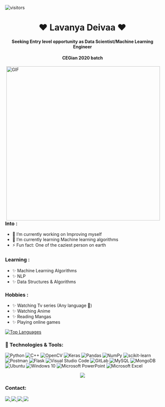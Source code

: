 ![visitors](https://visitor-badge.laobi.icu/badge?page_id=ladechan)

<h1 align="center">❤ Lavanya Deivaa ❤</h1>
<h4 align="center">Seeking Entry level opportunity as Data Scientist/Machine Learning Engineer</h4>
<h4 align="center">CEGian 2020 batch</h4> 

<img hight="500" width="500" alt="GIF" align="right" src="https://media.giphy.com/media/UYzNgRSTf9X1e/giphy.gif">

### Into :
- 🔭 I’m currently working on Improving myself 
- 🌱 I’m currently learning Machine learning algorithms
- ⚡ Fun fact: One  of the caziest person on earth

### Learning :
- ✨  Machine Learning Algorithms 
- ✨  NLP
- ✨  Data Structures & Algorithms

### Hobbies : 
- ✨ Watching Tv series (Any language 👻)
- ✨ Watching Anime
- ✨ Reading Mangas
- ✨ Playing online games

[![Top Languages](https://github-readme-stats.vercel.app/api/top-langs/?username=ladechan)](https://github.com/ladechan/github-readme-stats)
<br>

### 🔧 Technologies & Tools:

![Python](https://img.shields.io/badge/python-%2314354C.svg?style=for-the-badge&logo=python&logoColor=white)
![C++](https://img.shields.io/badge/c++-%2300599C.svg?style=for-the-badge&logo=c%2B%2B&logoColor=white)
![OpenCV](https://img.shields.io/badge/OpenCV-27338e?style=for-the-badge&logo=OpenCV&logoColor=white)
![Keras](https://img.shields.io/badge/Keras-%23D00000.svg?style=for-the-badge&logo=Keras&logoColor=white)
![Pandas](https://img.shields.io/badge/pandas-%23150458.svg?style=for-the-badge&logo=pandas&logoColor=white)
![NumPy](https://img.shields.io/badge/numpy-%23013243.svg?style=for-the-badge&logo=numpy&logoColor=white)
![scikit-learn](https://img.shields.io/badge/scikit--learn-%23F7931E.svg?style=for-the-badge&logo=scikit-learn&logoColor=white)
![Postman](https://img.shields.io/badge/Postman-FF6C37?style=for-the-badge&logo=postman&logoColor=red)
![Flask](https://img.shields.io/badge/flask-%23000.svg?style=for-the-badge&logo=flask&logoColor=white)
![Visual Studio Code](https://img.shields.io/badge/VisualStudioCode-0078d7.svg?style=for-the-badge&logo=visual-studio-code&logoColor=white)
![GitLab](https://img.shields.io/badge/gitlab-%23181717.svg?style=for-the-badge&logo=gitlab&logoColor=white)
![MySQL](https://img.shields.io/badge/mysql-%2300f.svg?style=for-the-badge&logo=mysql&logoColor=white)
![MongoDB](https://img.shields.io/badge/MongoDB-%234ea94b.svg?style=for-the-badge&logo=mongodb&logoColor=white)
![Ubuntu](https://img.shields.io/badge/Ubuntu-E95420?style=for-the-badge&logo=ubuntu&logoColor=white)
![Windows 10](https://img.shields.io/badge/Windows-0078D6?style=for-the-badge&logo=windows&logoColor=white)
![Microsoft PowerPoint](https://img.shields.io/badge/Microsoft_PowerPoint-B7472A?style=for-the-badge&logo=microsoft-powerpoint&logoColor=white)
![Microsoft Excel](https://img.shields.io/badge/Microsoft_Excel-217346?style=for-the-badge&logo=microsoft-excel&logoColor=white)

<p align="center" >  
  <a href="https://github.com/ladechan/github-readme-stats"> 
<img  src="https://github-readme-stats.vercel.app/api?username=ladechan&&show_icons=true&theme=tokyonight"/>
  </a>
 </p>

### Contact:
<a href="https://www.linkedin.com/in/lavanya-deivaa/">
<img src="https://img.shields.io/badge/linkedin-%230077B5.svg?&style=for-the-badge&logo=linkedin&logoColor=white" />
</a>
<a href="https://www.quora.com/profile/Lavanya-Deivaa/">
<img src="https://img.shields.io/badge/Quora-%23B92B27.svg?style=for-the-badge&logo=Quora&logoColor=white">
</a>
<a href="https://www.hackerrank.com/LavaRose">
<img src="https://img.shields.io/badge/-Hackerrank-2EC866?style=for-the-badge&logo=HackerRank&logoColor=white">
</a>
<a href="https://www.hackerearth.com/@magiclover1505">
<img src="https://img.shields.io/badge/HackerEarth-%232C3454.svg?style=for-the-badge&logo=HackerEarth&logoColor=Blue">
</a>

